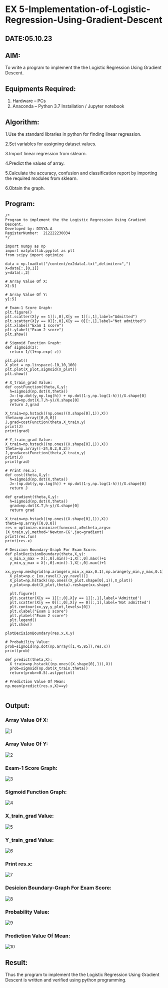 # EX 5-Implementation-of-Logistic-Regression-Using-Gradient-Descent
## DATE:05.10.23
## AIM:
To write a program to implement the the Logistic Regression Using Gradient Descent.

## Equipments Required:
1. Hardware – PCs
2. Anaconda – Python 3.7 Installation / Jupyter notebook

## Algorithm:

1.Use the standard libraries in python for finding linear regression.

2.Set variables for assigning dataset values.

3.Import linear regression from sklearn.

4.Predict the values of array.

5.Calculate the accuracy, confusion and classification report by importing the required modules from sklearn.

6.Obtain the graph.

## Program:
```
/*
Program to implement the the Logistic Regression Using Gradient Descent.
Developed by: DIVYA.A
RegisterNumber:  212222230034
*/

import numpy as np
import matplotlib.pyplot as plt
from scipy import optimize

data = np.loadtxt("/content/ex2data1.txt",delimiter=",")
X=data[:,[0,1]]
y=data[:,2]

# Array Value Of X:
X[:5]

# Array Value Of Y:
y[:5]

# Exam-1 Score Graph:
plt.figure()
plt.scatter(X[y == 1][:,0],X[y == 1][:,1],label="Admitted")
plt.scatter(X[y == 0][:,0],X[y == 0][:,1],label="Not admitted")
plt.xlabel("Exam 1 score")
plt.ylabel("Exam 2 score")
plt.show()

# Sigmoid Function Graph:
def sigmoid(z):
  return 1/(1+np.exp(-z))

plt.plot()
X_plot = np.linspace(-10,10,100)
plt.plot(X_plot,sigmoid(X_plot))
plt.show()

# X_train_grad Value:
def costFunction(theta,X,y):
  h=sigmoid(np.dot(X,theta))
  J=-(np.dot(y,np.log(h)) + np.dot(1-y,np.log(1-h)))/X.shape[0]
  grad=np.dot(X.T,h-y)/X.shape[0]
  return J,grad

X_train=np.hstack((np.ones((X.shape[0],1)),X))
theta=np.array([0,0,0])
J,grad=costFunction(theta,X_train,y)
print(J)
print(grad)

# Y_train_grad Value:
X_train=np.hstack((np.ones((X.shape[0],1)),X))
theta=np.array([-24,0.2,0.2])
J,grad=costFunction(theta,X_train,y)
print(J)
print(grad)

# Print res.x:
def cost(theta,X,y):
  h=sigmoid(np.dot(X,theta))
  J=-(np.dot(y,np.log(h)) + np.dot(1-y,np.log(1-h)))/X.shape[0]
  return J

def gradient(theta,X,y):
  h=sigmoid(np.dot(X,theta))
  grad=np.dot(X.T,h-y)/X.shape[0]
  return grad

X_train=np.hstack((np.ones((X.shape[0],1)),X))
theta=np.array([0,0,0])
res = optimize.minimize(fun=cost,x0=theta,args=(X_train,y),method='Newton-CG',jac=gradient)
print(res.fun)
print(res.x)

# Desicion Boundary-Graph For Exam Score:
def plotDecisionBoundary(theta,X,y):
  x_min,x_max = X[:,0].min()-1,X[:,0].max()+1
  y_min,y_max = X[:,0].min()-1,X[:,0].max()+1
  xx,yy=np.meshgrid(np.arange(x_min,x_max,0.1),np.arange(y_min,y_max,0.1))
  X_plot=np.c_[xx.ravel(),yy.ravel()]
  X_plot=np.hstack((np.ones((X_plot.shape[0],1)),X_plot))
  y_plot=np.dot(X_plot,theta).reshape(xx.shape)

  plt.figure()
  plt.scatter(X[y == 1][:,0],X[y == 1][:,1],label='Admitted')
  plt.scatter(X[y == 0][:,0],X[y == 0][:,1],label='Not admitted')
  plt.contour(xx,yy,y_plot,levels=[0])
  plt.xlabel("Exam 1 score")
  plt.ylabel("Exam 2 score")
  plt.legend()
  plt.show()

plotDecisionBoundary(res.x,X,y)

# Probability Value:
prob=sigmoid(np.dot(np.array([1,45,85]),res.x))
print(prob)

def predict(theta,X):
  X_train=np.hstack((np.ones((X.shape[0],1)),X))
  prob=sigmoid(np.dot(X_train,theta))
  return(prob>=0.5).astype(int)

# Prediction Value Of Mean:
np.mean(predict(res.x,X)==y)


```

## Output:
### Array Value Of X:
![1](https://github.com/Divya110205/-Implementation-of-Logistic-Regression-Using-Gradient-Descent/assets/119404855/798e7b65-ad53-46b6-b4c8-0315e18db1b6)

### Array Value Of Y:
![2](https://github.com/Divya110205/-Implementation-of-Logistic-Regression-Using-Gradient-Descent/assets/119404855/0fa455ab-0634-4ee4-a11c-a6d1c981000c)

### Exam-1 Score Graph:
![3](https://github.com/Divya110205/-Implementation-of-Logistic-Regression-Using-Gradient-Descent/assets/119404855/98c209b6-901b-492f-8869-13337099b1a8)

### Sigmoid Function Graph:
![4](https://github.com/Divya110205/-Implementation-of-Logistic-Regression-Using-Gradient-Descent/assets/119404855/3135d387-2f55-4588-8f08-26c53da327c8)

### X_train_grad Value:
![5](https://github.com/Divya110205/-Implementation-of-Logistic-Regression-Using-Gradient-Descent/assets/119404855/c4d2daeb-3259-4f40-8884-413ff5d678de)

### Y_train_grad Value:
![6](https://github.com/Divya110205/-Implementation-of-Logistic-Regression-Using-Gradient-Descent/assets/119404855/075bb5cb-394c-45b9-8aa8-9845e045133f)

### Print res.x:
![7](https://github.com/Divya110205/-Implementation-of-Logistic-Regression-Using-Gradient-Descent/assets/119404855/bce7850d-0921-4947-9814-207a10e7709d)

### Desicion Boundary-Graph For Exam Score:
![8](https://github.com/Divya110205/-Implementation-of-Logistic-Regression-Using-Gradient-Descent/assets/119404855/78d98d8c-6c27-4953-81e0-bda1a5f6bd76)

### Probability Value:
![9](https://github.com/Divya110205/-Implementation-of-Logistic-Regression-Using-Gradient-Descent/assets/119404855/c359a6ee-d919-47ff-8823-f5e053a06947)

### Prediction Value Of Mean:
![10](https://github.com/Divya110205/-Implementation-of-Logistic-Regression-Using-Gradient-Descent/assets/119404855/945abf34-7f20-4f89-a60f-f747a45eedd2)

## Result:
Thus the program to implement the the Logistic Regression Using Gradient Descent is written and verified using python programming.

